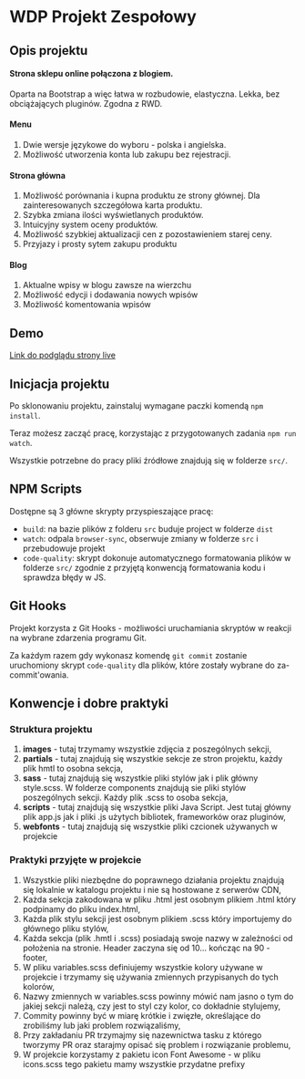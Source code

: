 # WDP Projekt Zespołowy

## Opis projektu

#### Strona sklepu online połączona z blogiem.

Oparta na Bootstrap a więc łatwa w rozbudowie, elastyczna. Lekka, bez obciążających pluginów. Zgodna z RWD.

#### Menu

1. Dwie wersje językowe do wyboru - polska i angielska.
2. Możliwość utworzenia konta lub zakupu bez rejestracji.

#### Strona główna

1. Możliwość porównania i kupna produktu ze strony głównej. Dla zainteresowanych szczegółowa karta produktu.
2. Szybka zmiana ilości wyświetlanych produktów.
3. Intuicyjny system oceny produktów.
4. Możliwość szybkiej aktualizacji cen z pozostawieniem starej ceny.
5. Przyjazy i prosty sytem zakupu produktu

#### Blog

1. Aktualne wpisy w blogu zawsze na wierzchu
2. Możliwość edycji i dodawania nowych wpisów
3. Możliwość komentowania wpisów

## Demo

[Link do podglądu strony live](https://cocky-jepsen-075be7.netlify.com/)

## Inicjacja projektu

Po sklonowaniu projektu, zainstaluj wymagane paczki komendą `npm install`.

Teraz możesz zacząć pracę, korzystając z przygotowanych zadania `npm run watch`.

Wszystkie potrzebne do pracy pliki źródłowe znajdują się w folderze `src/`.

## NPM Scripts

Dostępne są 3 główne skrypty przyspieszające pracę:

- `build`: na bazie plików z folderu `src` buduje project w folderze `dist`
- `watch`: odpala `browser-sync`, obserwuje zmiany w folderze `src` i przebudowuje projekt
- `code-quality`: skrypt dokonuje automatycznego formatowania plików w folderze `src/`
  zgodnie z przyjętą konwencją formatowania kodu i sprawdza błędy w JS.

## Git Hooks

Projekt korzysta z Git Hooks - możliwości uruchamiania skryptów w reakcji na wybrane zdarzenia programu Git.

Za każdym razem gdy wykonasz komendę `git commit` zostanie uruchomiony skrypt `code-quality`
dla plików, które zostały wybrane do za-commit'owania.

## Konwencje i dobre praktyki

### Struktura projektu

1. **images** - tutaj trzymamy wszystkie zdjęcia z poszególnych sekcji,
2. **partials** - tutaj znajdują się wszystkie sekcje ze stron projektu, każdy plik hmtl to osobna sekcja,
3. **sass** - tutaj znajdują się wszystkie pliki stylów jak i plik główny style.scss. W folderze components znajdują sie pliki stylów poszególnych sekcji. Każdy plik .scss to osoba sekcja,
4. **scripts** - tutaj znajdują się wszystkie pliki Java Script. Jest tutaj główny plik app.js jak i pliki .js użytych bibliotek, frameworków oraz pluginów,
5. **webfonts** - tutaj znajdują się wszystkie pliki czcionek używanych w projekcie

### Praktyki przyjęte w projekcie

1. Wszystkie pliki niezbędne do poprawnego działania projektu znajdują się lokalnie w katalogu projektu i nie są hostowane z serwerów CDN,
2. Każda sekcja zakodowana w pliku .html jest osobnym plikiem .html który podpinamy do pliku index.html,
3. Każda plik stylu sekcji jest osobnym plikiem .scss który importujemy do głównego pliku stylów,
4. Każda sekcja (plik .hmtl i .scss) posiadają swoje nazwy w zależności od położenia na stronie. Header zaczyna się od 10... kończąc na 90 - footer,
5. W pliku variables.scss definiujemy wszystkie kolory używane w projekcie i trzymamy się używania zmiennych przypisanych do tych kolorów,
6. Nazwy zmiennych w variables.scss powinny mówić nam jasno o tym do jakiej sekcji należą, czy jest to styl czy kolor, co dokładnie stylujemy,
7. Commity powinny być w miarę krótkie i zwięzłe, określające do zrobiliśmy lub jaki problem rozwiązaliśmy,
8. Przy zakładaniu PR trzymajmy się nazewnictwa tasku z którego tworzymy PR oraz starajmy opisać się problem i rozwiązanie problemu,
9. W projekcie korzystamy z pakietu icon Font Awesome - w pliku icons.scss tego pakietu mamy wszystkie przydatne prefixy
